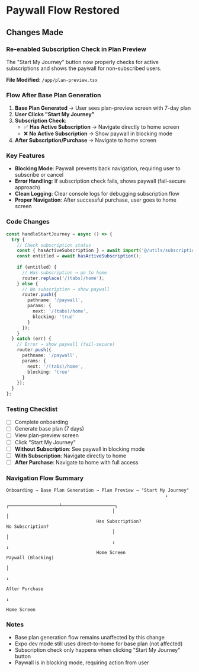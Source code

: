 # Paywall Flow Restored

## Changes Made

### Re-enabled Subscription Check in Plan Preview

The "Start My Journey" button now properly checks for active subscriptions and shows the paywall for non-subscribed users.

**File Modified**: `/app/plan-preview.tsx`

### Flow After Base Plan Generation

1. **Base Plan Generated** → User sees plan-preview screen with 7-day plan
2. **User Clicks "Start My Journey"**
3. **Subscription Check**:
   - ✅ **Has Active Subscription** → Navigate directly to home screen
   - ❌ **No Active Subscription** → Show paywall in blocking mode
4. **After Subscription/Purchase** → Navigate to home screen

### Key Features

- **Blocking Mode**: Paywall prevents back navigation, requiring user to subscribe or cancel
- **Error Handling**: If subscription check fails, shows paywall (fail-secure approach)
- **Clean Logging**: Clear console logs for debugging subscription flow
- **Proper Navigation**: After successful purchase, user goes to home screen

### Code Changes

```typescript
const handleStartJourney = async () => {
  try {
    // Check subscription status
    const { hasActiveSubscription } = await import('@/utils/subscription-helpers');
    const entitled = await hasActiveSubscription();
    
    if (entitled) {
      // Has subscription → go to home
      router.replace('/(tabs)/home');
    } else {
      // No subscription → show paywall
      router.push({ 
        pathname: '/paywall', 
        params: { 
          next: '/(tabs)/home', 
          blocking: 'true' 
        }
      });
    }
  } catch (err) {
    // Error → show paywall (fail-secure)
    router.push({ 
      pathname: '/paywall', 
      params: { 
        next: '/(tabs)/home', 
        blocking: 'true' 
      }
    });
  }
};
```

### Testing Checklist

- [ ] Complete onboarding
- [ ] Generate base plan (7 days)
- [ ] View plan-preview screen
- [ ] Click "Start My Journey"
- [ ] **Without Subscription**: See paywall in blocking mode
- [ ] **With Subscription**: Navigate directly to home
- [ ] **After Purchase**: Navigate to home with full access

### Navigation Flow Summary

```
Onboarding → Base Plan Generation → Plan Preview → "Start My Journey"
                                                            ↓
                                        ┌───────────────────┴────────────────────┐
                                        │                                        │
                                  Has Subscription?                       No Subscription?
                                        │                                        │
                                        ↓                                        ↓
                                  Home Screen                            Paywall (Blocking)
                                                                                 │
                                                                                 ↓
                                                                         After Purchase
                                                                                 ↓
                                                                           Home Screen
```

### Notes

- Base plan generation flow remains unaffected by this change
- Expo dev mode still uses direct-to-home for base plan (not affected)
- Subscription check only happens when clicking "Start My Journey" button
- Paywall is in blocking mode, requiring action from user


